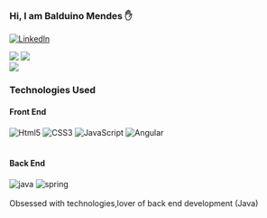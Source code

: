### Hi, I am Balduino Mendes ✋

[![Linkedln](https://img.shields.io/badge/LinkedIn-0077B5?style=for-the-badge&logo=linkedin&logoColor=white)](https://www.linkedin.com/in/balduino-mendes-8728001a5)

<div>
 <img src="https://github-readme-stats.vercel.app/api?username=devbmendes&show_icons=true&theme=transparent&include_all_commits=true&count_private=true" />
 <img src="https://github-readme-stats.vercel.app/api/top-langs/?username=devbmendes&show_icons=true&theme=transparent" />
</div>
<img src="https://github-readme-activity-graph.vercel.app/graph?username=devbmendes&bg_color=162332&color=4c8a9e&line=ffffff&point=162ac0&area=true&hide_border=true)](https://github.com/ashutosh00710/github-readme-activity-graph" />
<h3> Technologies Used </h3>
<h4> Front End  </h4> 
<div style="display:inline_block">
<img align="center" alt="Html5" src="https://img.shields.io/badge/HTML-239120?style=for-the-badge&logo=html5&logoColor=white" />
<img align="center" alt="CSS3" src="https://img.shields.io/badge/CSS-239120?&style=for-the-badge&logo=css3&logoColor=white" />
<img align="center" alt="JavaScript" src="https://img.shields.io/badge/JavaScript-323330?style=for-the-badge&logo=javascript&logoColor=F7DF1E" />
<img align="center" alt="Angular" src="https://img.shields.io/badge/Angular-DD0031?style=for-the-badge&logo=angular&logoColor=white" />
</div>
<br />

#### Back End
<div style="display:inline_block">
<img align="center" alt ="java" src="https://img.shields.io/badge/Java-ED8B00?style=for-the-badge&logo=openjdk&logoColor=white" />
<img align="center" alt="spring" src="https://img.shields.io/badge/Spring-6DB33F?style=for-the-badge&logo=spring&logoColor=white" />
</div>
<br/>
Obsessed with technologies,lover of back end development (Java)
